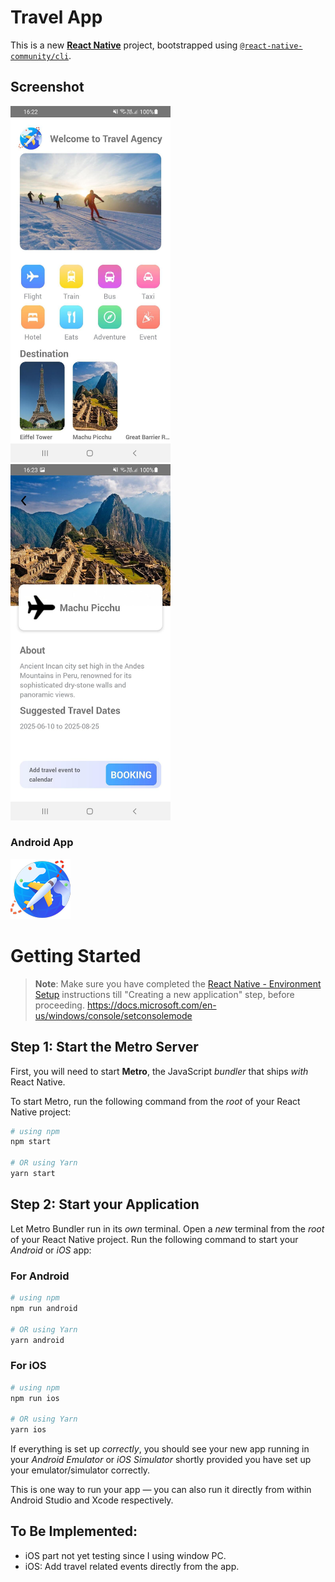 # Travel App

This is a new [**React Native**](https://reactnative.dev) project, bootstrapped using [`@react-native-community/cli`](https://github.com/react-native-community/cli).

## Screenshot

<div id="header">
  <img src="https://github.com/BennyLWK/travelApp/blob/main/doc/01_Home.jpg?raw=true" width="256"/>&nbsp
  <img src="https://github.com/BennyLWK/travelApp/blob/main/doc/02_Detail.jpg?raw=true" width="256"/>
</div>

### Android App

[<img src="./android/app/src/main/res/mipmap-xhdpi/ic_launcher.png">](https://dply.me/car7si)

# Getting Started

> **Note**: Make sure you have completed the [React Native - Environment Setup](https://reactnative.dev/docs/environment-setup) instructions till "Creating a new application" step, before proceeding.
> https://docs.microsoft.com/en-us/windows/console/setconsolemode

## Step 1: Start the Metro Server

First, you will need to start **Metro**, the JavaScript _bundler_ that ships _with_ React Native.

To start Metro, run the following command from the _root_ of your React Native project:

```bash
# using npm
npm start

# OR using Yarn
yarn start
```

## Step 2: Start your Application

Let Metro Bundler run in its _own_ terminal. Open a _new_ terminal from the _root_ of your React Native project. Run the following command to start your _Android_ or _iOS_ app:

### For Android

```bash
# using npm
npm run android

# OR using Yarn
yarn android
```

### For iOS

```bash
# using npm
npm run ios

# OR using Yarn
yarn ios
```

If everything is set up _correctly_, you should see your new app running in your _Android Emulator_ or _iOS Simulator_ shortly provided you have set up your emulator/simulator correctly.

This is one way to run your app — you can also run it directly from within Android Studio and Xcode respectively.

## To Be Implemented:

- iOS part not yet testing since I using window PC.
- iOS: Add travel related events directly from the app.
